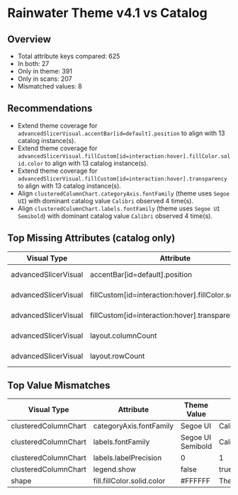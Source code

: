 # Rainwater Theme v4.1 vs Catalog

## Overview

- Total attribute keys compared: 625
- In both: 27
- Only in theme: 391
- Only in scans: 207
- Mismatched values: 8

## Recommendations

- Extend theme coverage for `advancedSlicerVisual.accentBar[id=default].position` to align with 13 catalog instance(s).
- Extend theme coverage for `advancedSlicerVisual.fillCustom[id=interaction:hover].fillColor.solid.color` to align with 13 catalog instance(s).
- Extend theme coverage for `advancedSlicerVisual.fillCustom[id=interaction:hover].transparency` to align with 13 catalog instance(s).
- Align `clusteredColumnChart.categoryAxis.fontFamily` (theme uses `Segoe UI`) with dominant catalog value `Calibri` observed 4 time(s).
- Align `clusteredColumnChart.labels.fontFamily` (theme uses `Segoe UI Semibold`) with dominant catalog value `Calibri` observed 4 time(s).

## Top Missing Attributes (catalog only)

| Visual Type | Attribute | Instances | Sample Source |
| --- | --- | ---: | --- |
| advancedSlicerVisual | accentBar[id=default].position | 13 | 3.Sample Files/Spend Cube.Report/definition/pages/02604e232e37ce8027cd/visuals/59cc9da5c4d0f55695a5/visual.json |
| advancedSlicerVisual | fillCustom[id=interaction:hover].fillColor.solid.color | 13 | 3.Sample Files/Spend Cube.Report/definition/pages/02604e232e37ce8027cd/visuals/59cc9da5c4d0f55695a5/visual.json |
| advancedSlicerVisual | fillCustom[id=interaction:hover].transparency | 13 | 3.Sample Files/Spend Cube.Report/definition/pages/02604e232e37ce8027cd/visuals/59cc9da5c4d0f55695a5/visual.json |
| advancedSlicerVisual | layout.columnCount | 13 | 3.Sample Files/Spend Cube.Report/definition/pages/02604e232e37ce8027cd/visuals/59cc9da5c4d0f55695a5/visual.json |
| advancedSlicerVisual | layout.rowCount | 13 | 3.Sample Files/Spend Cube.Report/definition/pages/02604e232e37ce8027cd/visuals/59cc9da5c4d0f55695a5/visual.json |

## Top Value Mismatches

| Visual Type | Attribute | Theme Value | Dominant Catalog | Occurrences |
| --- | --- | --- | --- | ---: |
| clusteredColumnChart | categoryAxis.fontFamily | Segoe UI | Calibri | 4 |
| clusteredColumnChart | labels.fontFamily | Segoe UI Semibold | Calibri | 4 |
| clusteredColumnChart | labels.labelPrecision | 0 | 1 | 4 |
| clusteredColumnChart | legend.show | false | true | 2 |
| shape | fill.fillColor.solid.color | #FFFFFF | ThemeDataColor(ColorId=6,Percent=0) | 7 |
